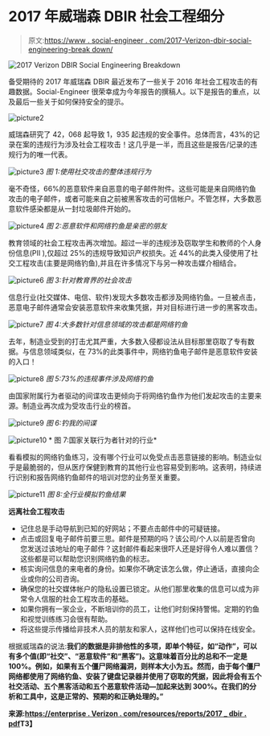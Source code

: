 # 2017 年威瑞森 DBIR 社会工程细分

> 原文:[https://www . social-engineer . com/2017-Verizon-dbir-social-engineering-break down/](https://www.social-engineer.com/2017-verizon-dbir-social-engineering-breakdown/)

![2017 Verizon DBIR Social Engineering Breakdown](../Images/b019e9515f13a62ab04a79ee09efbcc8.png)

备受期待的 2017 年威瑞森 DBIR 最近发布了一些关于 2016 年社会工程攻击的有趣数据。Social-Engineer 很荣幸成为今年报告的撰稿人。以下是报告的重点，以及最后一些关于如何保持安全的提示。

![picture2](../Images/11791f1d5bc037230f390e839f600b36.png)

威瑞森研究了 42，068 起导致 1，935 起违规的安全事件。总体而言，43%的记录在案的违规行为涉及社会工程攻击！这几乎是一半，而且这些是报告/记录的违规行为的唯一代表。

![picture3](../Images/9d2e31fb64b72feaa2162f167229ac45.png)
*图 1:使用社交攻击的整体违规行为*

毫不奇怪，66%的恶意软件来自恶意的电子邮件附件。这些可能是来自网络钓鱼攻击的电子邮件，或者可能来自之前被黑客攻击的可信帐户。不管怎样，大多数恶意软件感染都是从一封垃圾邮件开始的。

![picture4](../Images/6817c91a8fbbed9d8a3b3c644885a1e9.png)
*图 2:恶意软件和网络钓鱼是亲密的朋友*

教育领域的社会工程攻击再次增加。超过一半的违规涉及窃取学生和教师的个人身份信息(PII ),仅超过 25%的违规导致知识产权损失。近 44%的此类入侵使用了社交工程攻击(主要是网络钓鱼),并且在许多情况下与另一种攻击媒介相结合。

![picture6](../Images/5a6b50974c697f3dfb3260f11bf50dc4.png)
*图 3:针对教育界的社会攻击* 

信息行业(社交媒体、电信、软件)发现大多数攻击都涉及网络钓鱼。一旦被点击，恶意电子邮件通常会安装恶意软件来收集凭据，并对目标进行进一步的黑客攻击。

![picture7](../Images/fb46ce35b9526ffa78c2cf3871f32b76.png)
*图 4:大多数针对信息领域的攻击都是网络钓鱼*

去年，制造业受到的打击尤其严重，大多数入侵都设法从目标那里窃取了专有数据。与信息领域类似，在 73%的此类事件中，网络钓鱼电子邮件是恶意软件安装的入口！

![picture8](../Images/3d640494eb8a212abf9e93671e8c8bf6.png)
*图 5:73%的违规事件涉及网络钓鱼*

由国家附属行为者驱动的间谍攻击更倾向于将网络钓鱼作为他们发起攻击的主要来源。制造业再次成为受攻击行业的榜首。

![picture9](../Images/e49300e890c5d1aa9292ccb2097f4210.png)
*图 6:钓我的间谍*

![picture10](../Images/2ddac2b34eaa16ff19eb44f2249885f8.png) *
图 7:国家关联行为者针对的行业*

看看模拟的网络钓鱼练习，没有哪个行业可以免受点击恶意链接的影响。制造业似乎是最脆弱的，但从医疗保健到教育的其他行业也容易受到影响。这表明，持续进行识别和报告网络钓鱼邮件的培训对您的业务至关重要。

![picture11](../Images/e1b920bcc8ddc11f814e9b66921389c6.png)
*图 8:全行业模拟钓鱼结果*

**远离社会工程攻击**

*   记住总是手动导航到已知的好网站；不要点击邮件中的可疑链接。
*   点击或回复电子邮件前要三思。邮件是预期的吗？该公司/个人以前是否曾向您发送过该地址的电子邮件？这封邮件看起来很吓人还是好得令人难以置信？这些都是可以帮助您识别网络钓鱼的标志。
*   核实询问信息的来电者的身份。如果你不确定该怎么做，停止通话，直接向企业或你的公司咨询。
*   确保您的社交媒体帐户的隐私设置已锁定。从他们那里收集的信息可以成为非常令人信服的社会工程攻击的基础。
*   如果你拥有一家企业，不断培训你的员工，让他们时刻保持警惕。定期的钓鱼和视觉训练练习会很有帮助。
*   将这些提示传播给非技术人员的朋友和家人，这样他们也可以保持在线安全。

根据威瑞森的说法:**我们的数据是非排他性的多项，即单个特征，如“动作”，可以有多个值(即“社交”、“恶意软件”和“黑客”)。这意味着百分比的总和不一定是 100%。例如，如果有五个僵尸网络漏洞，则样本大小为五。然而，由于每个僵尸网络都使用了网络钓鱼、安装了键盘记录器并使用了窃取的凭据，因此将会有五个社交活动、五个黑客活动和五个恶意软件活动—加起来达到 300%。在我们的分析和工具中，这是正常的、预期的和正确处理的。”**

 **来源:[https://enterprise . Verizon . com/resources/reports/2017 _ dbir . pdf](https://enterprise.verizon.com/resources/reports/2017_dbir.pdf)T3】**